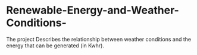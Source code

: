 # Renewable-Energy-and-Weather-Conditions-
The project Describes the relationship between weather conditions and the energy that can be generated (in Kwhr).
